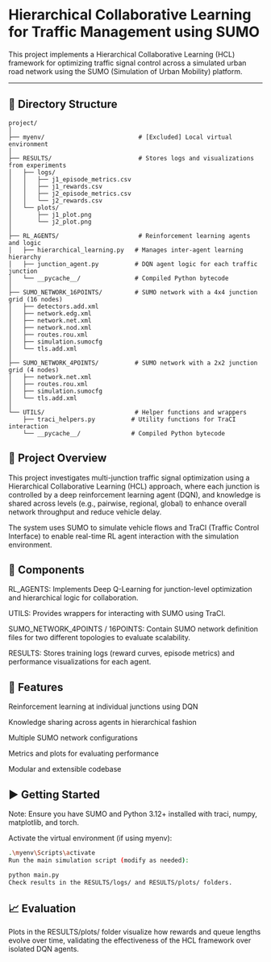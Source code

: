 # Hierarchical Collaborative Learning for Traffic Management using SUMO

This project implements a Hierarchical Collaborative Learning (HCL) framework for optimizing traffic signal control across a simulated urban road network using the SUMO (Simulation of Urban Mobility) platform.

---

## 📁 Directory Structure

```text
project/
│
├── myenv/                          # [Excluded] Local virtual environment
│
├── RESULTS/                        # Stores logs and visualizations from experiments
│   ├── logs/
│   │   ├── j1_episode_metrics.csv
│   │   ├── j1_rewards.csv
│   │   ├── j2_episode_metrics.csv
│   │   └── j2_rewards.csv
│   └── plots/
│       ├── j1_plot.png
│       └── j2_plot.png
│
├── RL_AGENTS/                      # Reinforcement learning agents and logic
│   ├── hierarchical_learning.py   # Manages inter-agent learning hierarchy
│   ├── junction_agent.py          # DQN agent logic for each traffic junction
│   └── __pycache__/               # Compiled Python bytecode
│
├── SUMO_NETWORK_16POINTS/         # SUMO network with a 4x4 junction grid (16 nodes)
│   ├── detectors.add.xml
│   ├── network.edg.xml
│   ├── network.net.xml
│   ├── network.nod.xml
│   ├── routes.rou.xml
│   ├── simulation.sumocfg
│   └── tls.add.xml
│
├── SUMO_NETWORK_4POINTS/          # SUMO network with a 2x2 junction grid (4 nodes)
│   ├── network.net.xml
│   ├── routes.rou.xml
│   ├── simulation.sumocfg
│   └── tls.add.xml
│
└── UTILS/                         # Helper functions and wrappers
    ├── traci_helpers.py          # Utility functions for TraCI interaction
    └── __pycache__/              # Compiled Python bytecode

```

## 🧠 Project Overview
This project investigates multi-junction traffic signal optimization using a Hierarchical Collaborative Learning (HCL) approach, where each junction is controlled by a deep reinforcement learning agent (DQN), and knowledge is shared across levels (e.g., pairwise, regional, global) to enhance overall network throughput and reduce vehicle delay.

The system uses SUMO to simulate vehicle flows and TraCI (Traffic Control Interface) to enable real-time RL agent interaction with the simulation environment.

## 🧪 Components
RL_AGENTS: Implements Deep Q-Learning for junction-level optimization and hierarchical logic for collaboration.

UTILS: Provides wrappers for interacting with SUMO using TraCI.

SUMO_NETWORK_4POINTS / 16POINTS: Contain SUMO network definition files for two different topologies to evaluate scalability.

RESULTS: Stores training logs (reward curves, episode metrics) and performance visualizations for each agent.

## 🚦 Features
Reinforcement learning at individual junctions using DQN

Knowledge sharing across agents in hierarchical fashion

Multiple SUMO network configurations

Metrics and plots for evaluating performance

Modular and extensible codebase

## ▶️ Getting Started
Note: Ensure you have SUMO and Python 3.12+ installed with traci, numpy, matplotlib, and torch.

Activate the virtual environment (if using myenv):

```bash
.\myenv\Scripts\activate
Run the main simulation script (modify as needed):
```

```bash
python main.py
Check results in the RESULTS/logs/ and RESULTS/plots/ folders.
```

## 📈 Evaluation

Plots in the RESULTS/plots/ folder visualize how rewards and queue lengths evolve over time, validating the effectiveness of the HCL framework over isolated DQN agents.